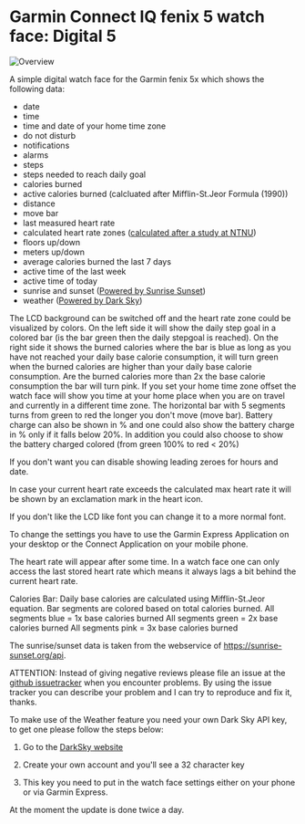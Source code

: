 # Garmin Connect IQ fenix 5 watch face: Digital 5

![Overview](https://www.dropbox.com/s/9uc7ojnt97x7otv/Digital5Overview.png)

A simple digital watch face for the Garmin fenix 5x which shows the following data:
- date 
- time 
- time and date of your home time zone
- do not disturb
- notifications
- alarms
- steps
- steps needed to reach daily goal
- calories burned
- active calories burned (calcluated after Mifflin-St.Jeor Formula (1990))
- distance
- move bar
- last measured heart rate
- calculated heart rate zones ([calculated after a study at NTNU](http://www.ntnu.edu/cerg/hrmax-info))
- floors up/down
- meters up/down
- average calories burned the last 7 days
- active time of the last week
- active time of today
- sunrise and sunset ([Powered by Sunrise Sunset](https://sunrise-sunset.org/api))
- weather ([Powered by Dark Sky](https://darksky.net/poweredby/))

The LCD background can be switched off and the heart rate zone could be visualized by colors.
On the left side it will show the daily step goal in a colored bar (is the bar green then the daily stepgoal is reached). On the right side it shows the burned calories where the bar is blue as long as you have not reached your daily base calorie consumption, it will turn green when the burned calories are higher than your daily base calorie consumption. Are the burned calories more than 2x the base calorie consumption the bar will turn pink. 
If you set your home time zone offset the watch face will show you time at your home place when you are on travel and currently in a different time zone.
The horizontal bar with 5 segments turns from green to red the longer you don't move (move bar). 
Battery charge can also be shown in % and one could also show the battery charge in % only if it falls below 20%. In addition you could also
choose to show the battery charged colored (from green 100% to red < 20%)

If you don't want you can disable showing leading zeroes for hours and date.

In case your current heart rate exceeds the calculated max heart rate it will be shown by an exclamation mark in the heart icon.

If you don't like the LCD like font you can change it to a more normal font.

To change the settings you have to use the Garmin Express Application on your desktop or the Connect Application on your mobile phone.

The heart rate will appear after some time. In a watch face one can only access the last stored heart rate which means it always lags a bit behind the current heart rate.

Calories Bar:
Daily base calories are calculated using Mifflin-St.Jeor equation.
Bar segments are colored based on total calories burned.
All segments blue   = 1x base calories burned
All segments green  = 2x base calories burned
All segments pink   = 3x base calories burned

The sunrise/sunset data is taken from the webservice of https://sunrise-sunset.org/api.

ATTENTION:
Instead of giving negative reviews please file an issue at the [github issuetracker](https://github.com/HanSolo/digital5/issues) when you encounter problems.
By using the issue tracker you can describe your problem and I can try to reproduce and fix it, thanks.



To make use of the Weather feature you need your own Dark Sky API key,
to get one please follow the steps below:

1) Go to the [DarkSky website](https://darksky.net/dev/)

2) Create your own account and you'll see a 32 character key

3) This key you need to put in the watch face settings either on your phone or via Garmin Express.

At the moment the update is done twice a day.